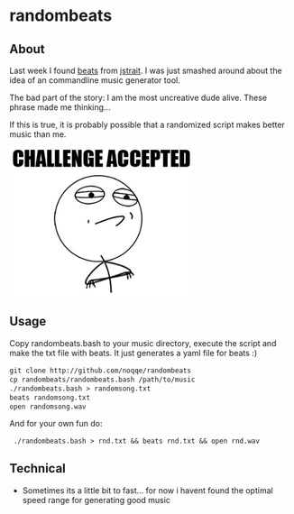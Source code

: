 randombeats
===========

About
-----

Last week I found [beats](http://beatsdrummachine.com/) from
[jstrait](https://github.com/jstrait/beats/). I was just smashed around about the idea of
an commandline music generator tool. 

The bad part of the story: I am the most uncreative dude alive. These
phrase made me thinking... 

If this is true, it is probably possible that a randomized script makes better 
music than me. 


<img
src="https://github.com/noqqe/randombeats/raw/master/challenge-accepted.png">


Usage
-----

Copy randombeats.bash to your music directory, execute the script and make the
txt file with beats. It just generates a yaml file for beats :)

    git clone http://github.com/noqqe/randombeats
    cp randombeats/randombeats.bash /path/to/music
    ./randombeats.bash > randomsong.txt
    beats randomsong.txt
    open randomsong.wav

And for your own fun do: 

     ./randombeats.bash > rnd.txt && beats rnd.txt && open rnd.wav 

Technical
---------

* Sometimes its a little bit to fast... for now i havent found the optimal speed
range for generating good music

